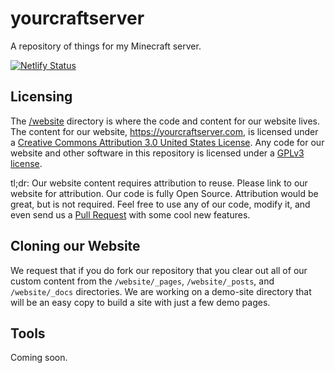 # yourcraftserver
A repository of things for my Minecraft server.

[![Netlify Status](https://api.netlify.com/api/v1/badges/2579b590-c646-46b3-884a-8823ae611a5c/deploy-status)](https://app.netlify.com/sites/littlewing/deploys)

## Licensing
The [/website](https://github.com/sk33lz/yourcraftserver/tree/master/website) directory is where the code and content for our website lives. The content for our website, https://yourcraftserver.com, is licensed under a <a href="http://creativecommons.org/licenses/by/3.0/us/">Creative Commons Attribution 3.0 United States License</a>. Any code for our website and other software in this repository is licensed under a [GPLv3 license](https://www.gnu.org/licenses/gpl-3.0.en.html).

tl;dr: Our website content requires attribution to reuse. Please link to our website for attribution. Our code is fully Open Source. Attribution would be great, but is not required. Feel free to use any of our code, modify it, and even send us a [Pull Request](https://github.com/sk33lz/yourcraftserver/pulls) with some cool new features.

## Cloning our Website
We request that if you do fork our repository that you clear out all of our custom content from the `/website/_pages`, `/website/_posts`, and `/website/_docs` directories. We are working on a demo-site directory that will be an easy copy to build a site with just a few demo pages.

## Tools
Coming soon.
